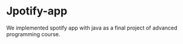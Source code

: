 # Jpotify-app
We implemented spotify app with java as a final project of advanced programming course.
